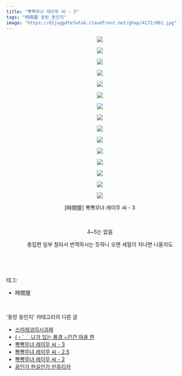 ```yaml
---
title: "뽁뽁무녀 레이무 씨 - 3"
tags: "時間屋 동방_동인지"
image: "https://d1jugg4tefwtah.cloudfront.net/ghap/4172/001.jpg"
---
```

<div class="article">
<p style="text-align: center; clear: none; float: none;"><img src="{{ site.imgserver11 }}/ghap/4172/001.jpg"/></p>
<p style="text-align: center; clear: none; float: none;"><img src="{{ site.imgserver11 }}/ghap/4172/002.jpg"/></p>
<p style="text-align: center; clear: none; float: none;"><img src="{{ site.imgserver11 }}/ghap/4172/003.jpg"/></p>
<p style="text-align: center; clear: none; float: none;"><img src="{{ site.imgserver11 }}/ghap/4172/004.jpg"/></p>
<p style="text-align: center; clear: none; float: none;"><img src="{{ site.imgserver11 }}/ghap/4172/005.jpg"/></p>
<p style="text-align: center; clear: none; float: none;"><img src="{{ site.imgserver11 }}/ghap/4172/006.jpg"/></p>
<p style="text-align: center; clear: none; float: none;"><img src="{{ site.imgserver11 }}/ghap/4172/007.jpg"/></p>
<p style="text-align: center; clear: none; float: none;"><img src="{{ site.imgserver11 }}/ghap/4172/008.jpg"/></p>
<p style="text-align: center; clear: none; float: none;"><img src="{{ site.imgserver11 }}/ghap/4172/009.jpg"/></p>
<p style="text-align: center; clear: none; float: none;"><img src="{{ site.imgserver11 }}/ghap/4172/010.jpg"/></p>
<p style="text-align: center; clear: none; float: none;"><img src="{{ site.imgserver11 }}/ghap/4172/011.jpg"/></p>
<p style="text-align: center; clear: none; float: none;"><img src="{{ site.imgserver11 }}/ghap/4172/012.jpg"/></p>
<p style="text-align: center; clear: none; float: none;"><img src="{{ site.imgserver11 }}/ghap/4172/013.jpg"/></p>
<p style="text-align: center; clear: none; float: none;"><img src="{{ site.imgserver11 }}/ghap/4172/014.jpg"/></p>
<p style="text-align: center; clear: none; float: none;"><img src="{{ site.imgserver11 }}/ghap/4172/015.jpg"/></p>
<p style="text-align: center; clear: none; float: none;">[時間屋] 뽁뽁무녀 레이무 씨 - 3</p>
<p style="text-align: center; clear: none; float: none;"><br/></p>
<p style="text-align: center; clear: none; float: none;">4~5는 없음</p>
<p style="text-align: center; clear: none; float: none;">총집편 일부 잘라서 번역하시는 듯하니 오랜 세월이 지나면 나올지도</p>
<p><br/></p>
</div><br/>
<div class="tagTrail">
<p>태그: </p>
<ul>
<li>時間屋</li>
</ul>
</div><br/>
<div class="another">
<p>'동방 동인지' 카테고리의 다른 글</p>
<ul>
<li><a href="/ghap_4174">스미레코이시괴짜</a></li>
<li><a href="/ghap_4173">(・´ ｀Ｕ가 있는 풍경 ~인간 마을 편</a></li>
<li><a href="/ghap_4172">뽁뽁무녀 레이무 씨 - 3</a></li>
<li><a href="/ghap_4171">뽁뽁무녀 레이무 씨 - 2.5</a></li>
<li><a href="/ghap_4170">뽁뽁무녀 레이무 씨 - 2</a></li>
<li><a href="/ghap_4169">꿈인가 현실인가 만쥬리카</a></li>
</ul>
</div><br/>
<div class="cb_module cb_fluid">
<div class="cb_wrt cb_profile">
</div><!-- commentList close -->
</div><br/>
